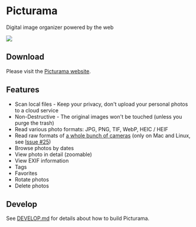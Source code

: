# Picturama

Digital image organizer powered by the web

[![](https://picturama.github.io/assets/picturama-screenshot.jpg)](https://picturama.github.io/)

## Download

Please visit the [Picturama website](https://picturama.github.io/).

## Features

- Scan local files - Keep your privacy, don't upload your personal photos to a cloud service
- Non-Destructive - The original images won't be touched (unless you purge the trash)
- Read various photo formats: JPG, PNG, TIF, WebP, HEIC / HEIF
- Read raw formats of [a whole bunch of cameras](https://www.libraw.org/supported-cameras) (only on Mac and Linux, see [Issue #25](https://github.com/picturama/picturama/issues/25))
- Browse photos by dates
- View photo in detail (zoomable)
- View EXIF information
- Tags
- Favorites
- Rotate photos
- Delete photos

## Develop

See [DEVELOP.md](DEVELOP.md) for details about how to build Picturama.
